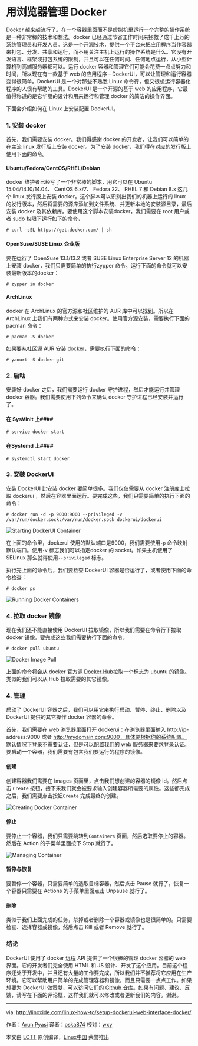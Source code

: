 用浏览器管理 Docker
================================================================================
Docker 越来越流行了。在一个容器里面而不是虚拟机里运行一个完整的操作系统是一种非常棒的技术和想法。docker 已经通过节省工作时间来拯救了成千上万的系统管理员和开发人员。这是一个开源技术，提供一个平台来把应用程序当作容器来打包、分发、共享和运行，而不用关注主机上运行的操作系统是什么。它没有开发语言、框架或打包系统的限制，并且可以在任何时间、任何地点运行，从小型计算机到高端服务器都可以。运行 docker 容器和管理它们可能会花费一点点努力和时间，所以现在有一款基于 web 的应用程序－DockerUI，可以让管理和运行容器变得很简单。DockerUI 是一个对那些不熟悉 Linux 命令行，但又很想运行容器化程序的人很有帮助的工具。DockerUI 是一个开源的基于 web 的应用程序，它最值得称道的是它华丽的设计和用来运行和管理 docker 的简洁的操作界面。

下面会介绍如何在 Linux 上安装配置 DockerUI。

### 1. 安装 docker ###

首先，我们需要安装 docker。我们得感谢 docker 的开发者，让我们可以简单的在主流 linux 发行版上安装 docker。为了安装 docker，我们得在对应的发行版上使用下面的命令。

#### Ubuntu/Fedora/CentOS/RHEL/Debian ####

docker 维护者已经写了一个非常棒的脚本，用它可以在 Ubuntu 15.04/14.10/14.04、 CentOS 6.x/7、 Fedora 22、 RHEL 7 和 Debian 8.x 这几个 linux 发行版上安装 docker。这个脚本可以识别出我们的机器上运行的 linux 的发行版本，然后将需要的源库添加到文件系统、并更新本地的安装源目录，最后安装 docker 及其依赖库。要使用这个脚本安装docker，我们需要在 root 用户或者 sudo 权限下运行如下的命令，

    # curl -sSL https://get.docker.com/ | sh

#### OpenSuse/SUSE Linux 企业版 ####

要在运行了 OpenSuse 13.1/13.2 或者 SUSE Linux Enterprise Server 12 的机器上安装 docker，我们只需要简单的执行zypper 命令。运行下面的命令就可以安装最新版本的docker： 

    # zypper in docker

#### ArchLinux ####

docker 在 ArchLinux 的官方源和社区维护的 AUR 库中可以找到。所以在 ArchLinux 上我们有两种方式来安装 docker。使用官方源安装，需要执行下面的 pacman 命令：

    # pacman -S docker

如果要从社区源 AUR 安装 docker，需要执行下面的命令：

    # yaourt -S docker-git

### 2. 启动 ###

安装好 docker 之后，我们需要运行 docker 守护进程，然后才能运行并管理 docker 容器。我们需要使用下列命令来确认 docker 守护进程已经安装并运行了。 

#### 在 SysVinit 上####

    # service docker start

#### 在Systemd 上####

    # systemctl start docker

### 3. 安装 DockerUI ###

安装 DockerUI 比安装 docker 要简单很多。我们仅仅需要从 docker 注册库上拉取 dockerui ，然后在容器里面运行。要完成这些，我们只需要简单的执行下面的命令：

    # docker run -d -p 9000:9000 --privileged -v /var/run/docker.sock:/var/run/docker.sock dockerui/dockerui

![Starting DockerUI Container](http://blog.linoxide.com/wp-content/uploads/2015/09/starting-dockerui-container.png)

在上面的命令里，dockerui 使用的默认端口是9000，我们需要使用`-p` 命令映射默认端口。使用`-v` 标志我们可以指定docker 的 socket。如果主机使用了 SELinux 那么就得使用`--privileged` 标志。

执行完上面的命令后，我们要检查 DockerUI 容器是否运行了，或者使用下面的命令检查：

    # docker ps

![Running Docker Containers](http://blog.linoxide.com/wp-content/uploads/2015/09/running-docker-containers.png)

### 4. 拉取 docker 镜像 ###

现在我们还不能直接使用 DockerUI 拉取镜像，所以我们需要在命令行下拉取 docker 镜像。要完成这些我们需要执行下面的命令。

    # docker pull ubuntu

![Docker Image Pull](http://blog.linoxide.com/wp-content/uploads/2015/10/docker-image-pull.png)

上面的命令将会从 docker 官方源 [Docker Hub][1]拉取一个标志为 ubuntu 的镜像。类似的我们可以从 Hub 拉取需要的其它镜像。

### 4. 管理 ###

启动了 DockerUI 容器之后，我们可以用它来执行启动、暂停、终止、删除以及 DockerUI 提供的其它操作 docker 容器的命令。

首先，我们需要在 web 浏览器里面打开 dockerui：在浏览器里面输入 http://ip-address:9000 或者 http://mydomain.com:9000，具体要根据你的系统配置。默认情况下登录不需要认证，但是可以配置我们的 web 服务器来要求登录认证。要启动一个容器，我们需要有包含我们要运行的程序的镜像。

#### 创建 ####

创建容器我们需要在 Images 页面里，点击我们想创建的容器的镜像 id。然后点击 `Create` 按钮，接下来我们就会被要求输入创建容器所需要的属性。这些都完成之后，我们需要点击按钮`Create` 完成最终的创建。

![Creating Docker Container](http://blog.linoxide.com/wp-content/uploads/2015/10/creating-docker-container.png)

#### 停止 ####

要停止一个容器，我们只需要跳转到`Containers` 页面，然后选取要停止的容器。然后在 Action 的子菜单里面按下 Stop 就行了。

![Managing Container](http://blog.linoxide.com/wp-content/uploads/2015/10/managing-container.png)

#### 暂停与恢复 ####

要暂停一个容器，只需要简单的选取目标容器，然后点击 Pause 就行了。恢复一个容器只需要在 Actions 的子菜单里面点击 Unpause 就行了。

#### 删除 ####

类似于我们上面完成的任务，杀掉或者删除一个容器或镜像也是很简单的。只需要检查、选择容器或镜像，然后点击 Kill 或者 Remove 就行了。

### 结论 ###

DockerUI 使用了 docker 远程 API  提供了一个很棒的管理 docker 容器的 web 界面。它的开发者们完全使用 HTML 和 JS 设计、开发了这个应用。目前这个程序还处于开发中，并且还有大量的工作要完成，所以我们并不推荐将它应用在生产环境。它可以帮助用户简单的完成管理容器和镜像，而且只需要一点点工作。如果想要为 DockerUI 做贡献，可以访问它们的 [Github 仓库][2]。如果有问题、建议、反馈，请写在下面的评论框，这样我们就可以修改或者更新我们的内容。谢谢。

--------------------------------------------------------------------------------

via: http://linoxide.com/linux-how-to/setup-dockerui-web-interface-docker/

作者：[Arun Pyasi][a]
译者：[oska874](https://github.com/oska874)
校对：[wxy](https://github.com/wxy)

本文由 [LCTT](https://github.com/LCTT/TranslateProject) 原创编译，[Linux中国](https://linux.cn/) 荣誉推出

[a]:http://linoxide.com/author/arunp/
[1]:https://hub.docker.com/
[2]:https://github.com/crosbymichael/dockerui/
